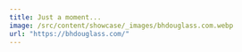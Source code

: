 ```yaml
---
title: Just a moment...
image: /src/content/showcase/_images/bhdouglass.com.webp
url: "https://bhdouglass.com/"
---
```

